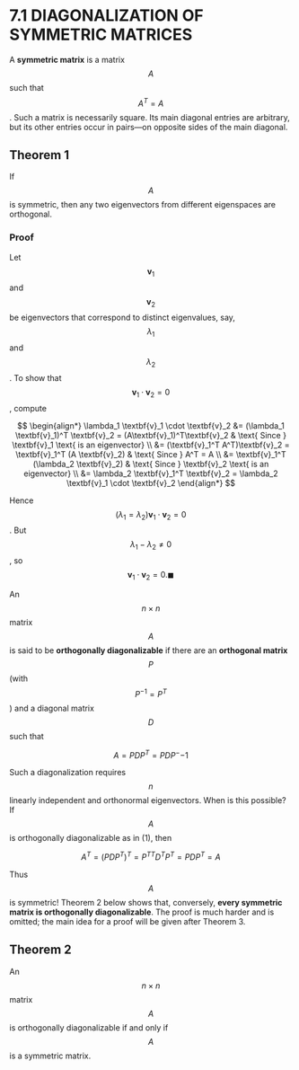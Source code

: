 # 

# 7.1 DIAGONALIZATION OF SYMMETRIC MATRICES

A **symmetric matrix** is a matrix $$A$$ such that $$A^T = A$$. Such a matrix is necessarily square.
Its main diagonal entries are arbitrary, but its other entries occur in pairs—on opposite
sides of the main diagonal.

## Theorem 1

If $$A$$ is symmetric, then any two eigenvectors from different eigenspaces are orthogonal.

### Proof

Let $$\textbf{v}_1$$ and $$\textbf{v}_2$$ be eigenvectors that correspond to distinct eigenvalues, say, $$\lambda_1$$ and $$\lambda_2$$. To show that $$\textbf{v}_1 \cdot \textbf{v}_2 =0$$, compute

$$
\begin{align*}
\lambda_1 \textbf{v}_1 \cdot \textbf{v}_2 &= (\lambda_1 \textbf{v}_1)^T \textbf{v}_2 = (A\textbf{v}_1)^T\textbf{v}_2 & \text{ Since } \textbf{v}_1 \text{ is an eigenvector} \\
&= (\textbf{v}_1^T A^T)\textbf{v}_2 = \textbf{v}_1^T (A \textbf{v}_2) & \text{ Since } A^T = A \\
&= \textbf{v}_1^T (\lambda_2 \textbf{v}_2) & \text{ Since } \textbf{v}_2 \text{ is an eigenvector} \\
&= \lambda_2 \textbf{v}_1^T \textbf{v}_2 = \lambda_2 \textbf{v}_1 \cdot \textbf{v}_2
\end{align*}
$$

Hence $$(\lambda_1 = \lambda_2) \textbf{v}_1 \cdot \textbf{v}_2 = 0$$. But $$\lambda_1 - \lambda_2 \ne 0$$, so $$\textbf{v}_1 \cdot \textbf{v}_2 = 0. \blacksquare $$ 

An $$n \times n$$ matrix $$A$$ is said to be **orthogonally diagonalizable** if there are an **orthogonal matrix** $$P$$ (with $$P^{-1}= P^T$$ ) and a diagonal matrix $$D$$ such that

$$
A = PDP^T = PDP^-{-1} \tag{1}
$$

Such a diagonalization requires $$n$$ linearly independent and orthonormal eigenvectors. When is this possible? If $$A$$ is orthogonally diagonalizable as in (1), then

$$
A^T = (PDP^T)^T = P^{TT}D^{T}P^{T} = PDP^T = A
$$

Thus $$A$$ is symmetric! Theorem 2 below shows that, conversely, **every symmetric matrix
is orthogonally diagonalizable**. The proof is much harder and is omitted; the main idea
for a proof will be given after Theorem 3.

## Theorem 2

An $$n \times n$$ matrix $$A$$ is orthogonally diagonalizable if and only if $$A$$ is a symmetric matrix.

